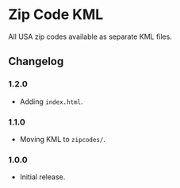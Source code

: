 # Zip Code KML

All USA zip codes available as separate KML files.

## Changelog

### 1.2.0
- Adding `index.html`.

### 1.1.0
- Moving KML to `zipcodes/`.

### 1.0.0
- Initial release.